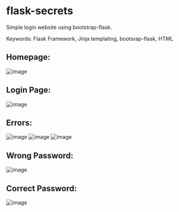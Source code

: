 # flask-secrets
Simple login website using bootstrap-flask.

Keywords: Flask Framework, Jinja templating, bootsrap-flask, HTML

## Homepage:
![image](https://user-images.githubusercontent.com/98466796/218465762-77f16c29-b747-41f3-95d2-8940a5f68754.png)

## Login Page:
![image](https://user-images.githubusercontent.com/98466796/218465837-63edcfc8-12c6-49b0-84af-5aeb609ca75f.png)

## Errors:
![image](https://user-images.githubusercontent.com/98466796/218465919-71a15e70-ea0d-4d94-b45e-801492f4e017.png)
![image](https://user-images.githubusercontent.com/98466796/218465999-7f9b18c4-c16a-4fa4-ae29-71096ffb2f5e.png)
![image](https://user-images.githubusercontent.com/98466796/218466069-e3f4da19-dd49-4797-abaa-b4add209ddb7.png)

## Wrong Password:
![image](https://user-images.githubusercontent.com/98466796/218466155-d60370b9-4021-44e9-8700-73f01ca50bc2.png)

## Correct Password:
![image](https://user-images.githubusercontent.com/98466796/218466230-7e708bcd-65a3-47a3-b536-5f2df107ace8.png)
